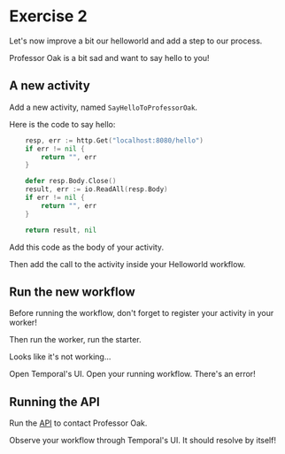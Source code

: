 # Exercise 2

Let's now improve a bit our helloworld and add a step to our process.

Professor Oak is a bit sad and want to say hello to you!

## A new activity

Add a new activity, named `SayHelloToProfessorOak`.

Here is the code to say hello:

```go
    resp, err := http.Get("localhost:8080/hello")
	if err != nil {
		return "", err
	}

	defer resp.Body.Close()
	result, err := io.ReadAll(resp.Body)
	if err != nil {
		return "", err
	}

    return result, nil
```

Add this code as the body of your activity.

Then add the call to the activity inside your Helloworld workflow.

## Run the new workflow

Before running the workflow, don't forget to register your activity in your worker!

Then run the worker, run the starter.

Looks like it's not working...

Open Temporal's UI. Open your running workflow. There's an error!

## Running the API

Run the [API](./cmd/api/main.go) to contact Professor Oak.

Observe your workflow through Temporal's UI. It should resolve by itself!